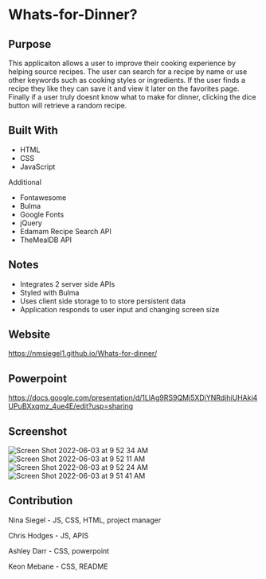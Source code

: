 
# Whats-for-Dinner?
## Purpose
This applicaiton allows a user to improve their cooking experience by helping source recipes. The user can search for a recipe by name or use other keywords such as cooking styles or ingredients. If the user finds a recipe they like they can save it and view it later on the favorites page. Finally if a user truly doesnt know what to make for dinner, clicking the dice button will retrieve a random recipe.
## Built With
* HTML
* CSS
* JavaScript

Additional
* Fontawesome
* Bulma
* Google Fonts
* jQuery
* Edamam Recipe Search API
* TheMealDB API

## Notes
* Integrates 2 server side APIs
* Styled with Bulma
* Uses client side storage to to store persistent data
* Application responds to user input and changing screen size

## Website
https://nmsiegel1.github.io/Whats-for-dinner/
## Powerpoint
https://docs.google.com/presentation/d/1LlAg9RS9QMj5XDiYNRdjhiUHAkj4UPuBXxqmz_4ue4E/edit?usp=sharing

## Screenshot
![Screen Shot 2022-06-03 at 9 52 34 AM](https://user-images.githubusercontent.com/102773691/171868050-2848906c-4db5-434b-aa6a-cae4e65704f8.png)
![Screen Shot 2022-06-03 at 9 52 11 AM](https://user-images.githubusercontent.com/102773691/171868053-efbc8509-b5c7-4fd3-83a6-e7100fc74831.png)
![Screen Shot 2022-06-03 at 9 52 24 AM](https://user-images.githubusercontent.com/102773691/171868052-bffb6250-c093-4d96-a0cd-0f6998093f90.png)
![Screen Shot 2022-06-03 at 9 51 41 AM](https://user-images.githubusercontent.com/102773691/171868055-27ef02f2-61fc-44d5-a95d-c23da9683b7a.png)

## Contribution
Nina Siegel - JS, CSS, HTML, project manager

Chris Hodges - JS, APIS

Ashley Darr - CSS, powerpoint

Keon Mebane - CSS, README

